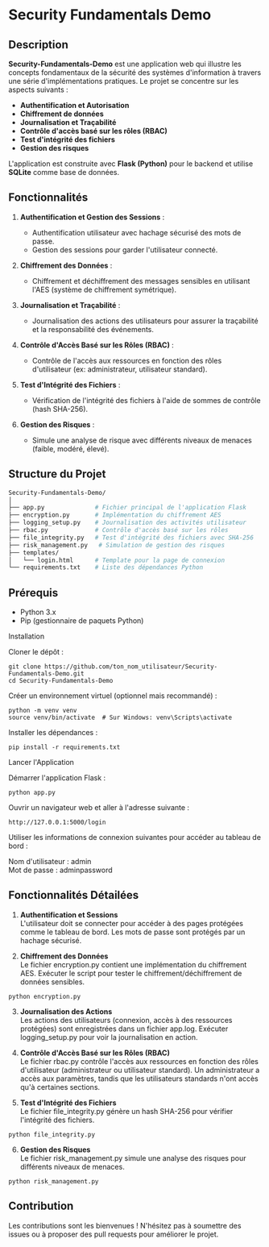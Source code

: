 # Security Fundamentals Demo

## Description

**Security-Fundamentals-Demo** est une application web qui illustre les concepts fondamentaux de la sécurité des systèmes d'information à travers une série d'implémentations pratiques. Le projet se concentre sur les aspects suivants :

- **Authentification et Autorisation**
- **Chiffrement de données**
- **Journalisation et Traçabilité**
- **Contrôle d'accès basé sur les rôles (RBAC)**
- **Test d'intégrité des fichiers**
- **Gestion des risques**

L'application est construite avec **Flask (Python)** pour le backend et utilise **SQLite** comme base de données.

## Fonctionnalités

1. **Authentification et Gestion des Sessions** : 
   - Authentification utilisateur avec hachage sécurisé des mots de passe.
   - Gestion des sessions pour garder l'utilisateur connecté.
   
2. **Chiffrement des Données** :
   - Chiffrement et déchiffrement des messages sensibles en utilisant l'AES (système de chiffrement symétrique).

3. **Journalisation et Traçabilité** :
   - Journalisation des actions des utilisateurs pour assurer la traçabilité et la responsabilité des événements.

4. **Contrôle d'Accès Basé sur les Rôles (RBAC)** :
   - Contrôle de l'accès aux ressources en fonction des rôles d'utilisateur (ex: administrateur, utilisateur standard).

5. **Test d'Intégrité des Fichiers** :
   - Vérification de l'intégrité des fichiers à l'aide de sommes de contrôle (hash SHA-256).

6. **Gestion des Risques** :
   - Simule une analyse de risque avec différents niveaux de menaces (faible, modéré, élevé).

## Structure du Projet

```bash
Security-Fundamentals-Demo/
│
├── app.py              # Fichier principal de l'application Flask
├── encryption.py       # Implémentation du chiffrement AES
├── logging_setup.py    # Journalisation des activités utilisateur
├── rbac.py             # Contrôle d'accès basé sur les rôles
├── file_integrity.py   # Test d'intégrité des fichiers avec SHA-256
├── risk_management.py   # Simulation de gestion des risques
├── templates/
│   └── login.html      # Template pour la page de connexion
└── requirements.txt    # Liste des dépendances Python
```

## Prérequis  

- Python 3.x  
- Pip (gestionnaire de paquets Python)  

Installation  
 
Cloner le dépôt :  
```
git clone https://github.com/ton_nom_utilisateur/Security-Fundamentals-Demo.git
cd Security-Fundamentals-Demo
```
Créer un environnement virtuel (optionnel mais recommandé) :  

```
python -m venv venv
source venv/bin/activate  # Sur Windows: venv\Scripts\activate
```
Installer les dépendances :  

```
pip install -r requirements.txt
```
Lancer l'Application  

Démarrer l'application Flask :  

```
python app.py
```
Ouvrir un navigateur web et aller à l'adresse suivante :  

```
http://127.0.0.1:5000/login
```
Utiliser les informations de connexion suivantes pour accéder au tableau de bord :  

Nom d'utilisateur : admin  
Mot de passe : adminpassword  

## Fonctionnalités Détailées  

1. **Authentification et Sessions**  
L'utilisateur doit se connecter pour accéder à des pages protégées comme le tableau de bord. Les mots de passe sont protégés par un hachage sécurisé.  

2. **Chiffrement des Données**  
Le fichier encryption.py contient une implémentation du chiffrement AES. Exécuter le script pour tester le chiffrement/déchiffrement de données sensibles.  

```
python encryption.py
```

3. **Journalisation des Actions**  
Les actions des utilisateurs (connexion, accès à des ressources protégées) sont enregistrées dans un fichier app.log. Exécuter logging_setup.py pour voir la journalisation en action.  

4. **Contrôle d'Accès Basé sur les Rôles (RBAC)**  
Le fichier rbac.py contrôle l'accès aux ressources en fonction des rôles d'utilisateur (administrateur ou utilisateur standard). Un administrateur a accès aux paramètres, tandis que les utilisateurs standards n'ont accès qu'à certaines sections.  

5. **Test d'Intégrité des Fichiers**  
Le fichier file_integrity.py génère un hash SHA-256 pour vérifier l'intégrité des fichiers.  

```
python file_integrity.py
```
6. **Gestion des Risques**  
Le fichier risk_management.py simule une analyse des risques pour différents niveaux de menaces.  

```
python risk_management.py
```

## Contribution  
Les contributions sont les bienvenues ! N'hésitez pas à soumettre des issues ou à proposer des pull requests pour améliorer le projet.  
